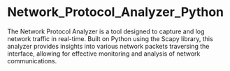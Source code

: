 # Network_Protocol_Analyzer_Python
The Network Protocol Analyzer is a tool designed to capture and log network traffic in real-time. Built on Python using the Scapy library, this analyzer provides insights into various network packets traversing the interface, allowing for effective monitoring and analysis of network communications.
